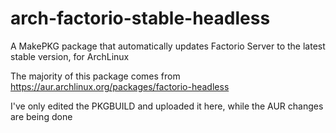 # arch-factorio-stable-headless
A MakePKG package that automatically updates Factorio Server to the latest stable version, for ArchLinux

The majority of this package comes from https://aur.archlinux.org/packages/factorio-headless

I've only edited the PKGBUILD and uploaded it here, while the AUR changes are being done
